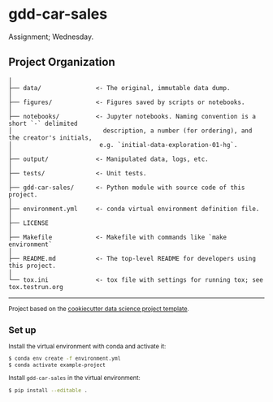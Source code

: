 gdd-car-sales
==============================

Assignment; Wednesday.

Project Organization
------------

    │
    ├── data/               <- The original, immutable data dump. 
    │
    ├── figures/            <- Figures saved by scripts or notebooks.
    │
    ├── notebooks/          <- Jupyter notebooks. Naming convention is a short `-` delimited 
    │                         description, a number (for ordering), and the creator's initials,
    │                        e.g. `initial-data-exploration-01-hg`.
    │
    ├── output/             <- Manipulated data, logs, etc.
    │
    ├── tests/              <- Unit tests.
    │
    ├── gdd-car-sales/      <- Python module with source code of this project.
    │
    ├── environment.yml     <- conda virtual environment definition file.
    │
    ├── LICENSE
    │
    ├── Makefile            <- Makefile with commands like `make environment`
    │
    ├── README.md           <- The top-level README for developers using this project.
    │
    └── tox.ini             <- tox file with settings for running tox; see tox.testrun.org


--------

<p><small>Project based on the <a target="_blank" href="https://drivendata.github.io/cookiecutter-data-science/">cookiecutter data science project template</a>.</p>


Set up
------------

Install the virtual environment with conda and activate it:

```bash
$ conda env create -f environment.yml
$ conda activate example-project 
```

Install `gdd-car-sales` in the virtual environment:

```bash
$ pip install --editable .
```
